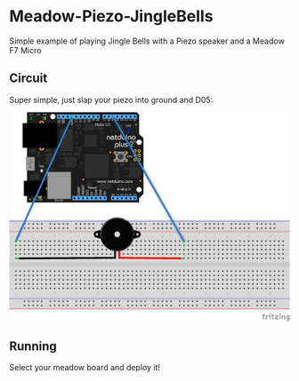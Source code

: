 # Meadow-Piezo-JingleBells
Simple example of playing Jingle Bells with a Piezo speaker and a Meadow F7 Micro

## Circuit

Super simple, just slap your piezo into ground and D05:

![Netduino with Piezo](./doc/jinglebells_spiezo_bb.png "Jinglebells")

## Running

Select your meadow board and deploy it!
